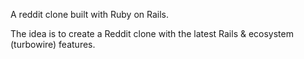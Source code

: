 A reddit clone built with Ruby on Rails.

The idea is to create a Reddit clone with the latest Rails & ecosystem (turbowire) features.
